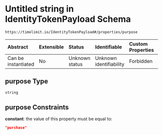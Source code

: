 # Untitled string in IdentityTokenPayload Schema

```txt
https://timelimit.io/IdentityTokenPayload#/properties/purpose
```

| Abstract            | Extensible | Status         | Identifiable            | Custom Properties | Additional Properties | Access Restrictions | Defined In                                                                                    |
| :------------------ | :--------- | :------------- | :---------------------- | :---------------- | :-------------------- | :------------------ | :-------------------------------------------------------------------------------------------- |
| Can be instantiated | No         | Unknown status | Unknown identifiability | Forbidden         | Allowed               | none                | [IdentityTokenPayload.schema.json\*](IdentityTokenPayload.schema.json "open original schema") |

## purpose Type

`string`

## purpose Constraints

**constant**: the value of this property must be equal to:

```json
"purchase"
```
